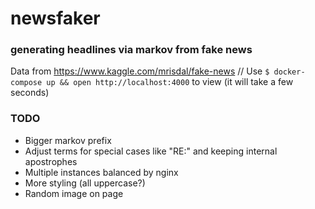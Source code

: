 # newsfaker
### generating headlines via markov from fake news

Data from https://www.kaggle.com/mrisdal/fake-news // Use `$ docker-compose up && open http://localhost:4000` to 
view (it will take a few seconds)

### TODO
- Bigger markov prefix
- Adjust terms for special cases like "RE:" and keeping internal apostrophes
- Multiple instances balanced by nginx
- More styling (all uppercase?)
- Random image on page
